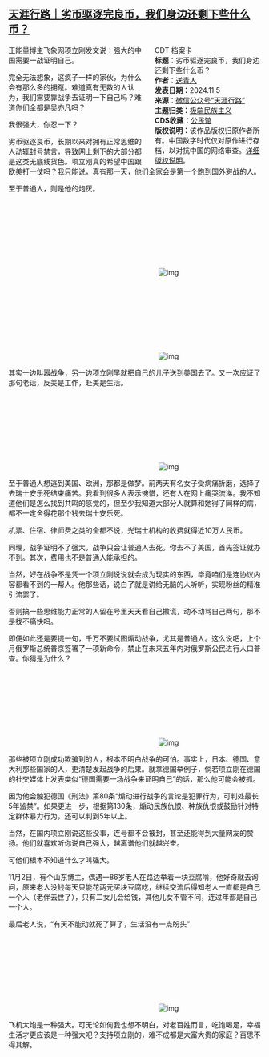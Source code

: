 <!--1730824834000-->
[天涯行路｜劣币驱逐完良币，我们身边还剩下些什么币？](https://chinadigitaltimes.net/chinese/712854.html)
------

<div style="width:42%;float:right;padding-left:20px;"><div class="su-spoiler su-spoiler-style-fancy su-spoiler-icon-chevron-circle su-spoiler-closed" data-scroll-offset="0" data-anchor-in-url="no"><div class="su-spoiler-title" tabindex="0" role="button"><span class="su-spoiler-icon"></span>CDT 档案卡</div><div class="su-spoiler-content su-u-clearfix su-u-trim"><strong>标题：</strong>劣币驱逐完良币，我们身边还剩下些什么币？<br><strong>作者：</strong><a href="https://chinadigitaltimes.net/space/天涯行路" target="_blank">送青人</a><br><strong>发表日期：</strong>2024.11.5<br><strong>来源：</strong><a href="https://web.archive.org/web/https://mp.weixin.qq.com/s/3pUdVh0KxfemYMvx9Y-XsA" target="_blank">微信公众号“天涯行路”</a><br><strong>主题归类：</strong><a href="https://chinadigitaltimes.net/space/极端民族主义" target="_blank">极端民族主义</a><br><strong>CDS收藏：</strong><a href="https://chinadigitaltimes.net/space/%E5%85%AC%E6%B0%91%E9%A6%86" target="_blank" rel="noopener">公民馆</a><br><strong>版权说明：</strong>该作品版权归原作者所有。中国数字时代仅对原作进行存档，以对抗中国的网络审查。<a href="https://chinadigitaltimes.net/chinese/copyright">详细版权说明</a>。</div></div></div><p>正能量博主飞象网项立刚发文说：强大的中国需要一战证明自己。</p><p>完全无法想象，这疯子一样的家伙，为什么会有那么多的拥趸。难道真有无数的人认为，我们需要靠战争去证明一下自己吗？难道你们全都是吴亦凡吗？</p><p>我很强大，你忍一下？</p><p>劣币驱逐良币，长期以来对拥有正常思维的人动辄封号禁言，导致网上剩下的大部分都是这类无底线货色。项立刚真的希望中国跟欧美打一仗吗？我只能说，真有那一天，他们全家会是第一个跑到国外避战的人。</p><p>至于普通人，则是他的炮灰。</p><p><img decoding="async" src="data:image/svg+xml,%3Csvg%20xmlns='http://www.w3.org/2000/svg'%20viewBox='0%200%200%200'%3E%3C/svg%3E" alt="img" data-lazy-src="https://chinadigitaltimes.net/chinese/files/2024/11/post-712854-672a4856a57b3."><noscript><img decoding="async" src="https://chinadigitaltimes.net/chinese/files/2024/11/post-712854-672a4856a57b3." alt="img"></noscript></p><p><img decoding="async" src="data:image/svg+xml,%3Csvg%20xmlns='http://www.w3.org/2000/svg'%20viewBox='0%200%200%200'%3E%3C/svg%3E" alt="img" data-lazy-src="https://chinadigitaltimes.net/chinese/files/2024/11/post-712854-672a4856d9378.png"><noscript><img decoding="async" src="https://chinadigitaltimes.net/chinese/files/2024/11/post-712854-672a4856d9378.png" alt="img"></noscript></p><p>其实一边叫嚣战争，另一边项立刚早就把自己的儿子送到美国去了。又一次应证了那句老话，反美是工作，赴美是生活。</p><p><img decoding="async" src="data:image/svg+xml,%3Csvg%20xmlns='http://www.w3.org/2000/svg'%20viewBox='0%200%200%200'%3E%3C/svg%3E" alt="img" data-lazy-src="https://chinadigitaltimes.net/chinese/files/2024/11/post-712854-672a485705312."><noscript><img decoding="async" src="https://chinadigitaltimes.net/chinese/files/2024/11/post-712854-672a485705312." alt="img"></noscript></p><p>至于普通人想逃到美国、欧洲，那都是做梦。前两天有名女子受病痛折磨，选择了去瑞士安乐死结束痛苦。我看到很多人表示惋惜，还有人在网上痛哭流涕。我不知道他们是怎么找到共鸣的感觉的，但至少我知道大部分人就算和她得了同样的病，都不一定舍得花那个钱去瑞士安乐死。</p><p>机票、住宿、律师费之类的全都不说，光瑞士机构的收费就得近10万人民币。</p><p>同理，战争证明不了强大，战争只会让普通人去死。你去不了美国，首先签证就办不到。其次，费用也不是普通人能承担的。</p><p>当然，好在战争不是凭一个项立刚说说就会成为现实的东西，毕竟咱们是连协议内容都看不到的一帮人。他那些话，说白了就是讲给无脑的人听听，实现粉丝的精准引流罢了。</p><p>否则搞一些思维能力正常的人留在号里天天看自己撒谎，动不动骂自己两句，那不是找不痛快吗。</p><p>即便如此还是要提一句，千万不要试图煽动战争，尤其是普通人。这么说吧，上个月俄罗斯总统普京签署了一项新命令，禁止在未来五年内对俄罗斯公民进行人口普查。你猜是为什么？</p><p><img decoding="async" src="data:image/svg+xml,%3Csvg%20xmlns='http://www.w3.org/2000/svg'%20viewBox='0%200%200%200'%3E%3C/svg%3E" alt="img" data-lazy-src="https://chinadigitaltimes.net/chinese/files/2024/11/post-712854-672a48573b911.png"><noscript><img decoding="async" src="https://chinadigitaltimes.net/chinese/files/2024/11/post-712854-672a48573b911.png" alt="img"></noscript></p><p>那些被项立刚成功欺骗到的人，根本不明白战争的可怕。事实上，日本、德国、意大利那些国家的人，更清楚发起战争的后果。就拿德国举例子，倘若项立刚在德国的社交媒体上发表类似“德国需要一场战争来证明自己”的话，那么他可能会被抓。</p><p>因为他会触犯德国《刑法》第80条“煽动进行战争的言论是犯罪行为，可判处最长5年监禁”。如果更进一步，根据第130条，煽动民族仇恨、种族仇恨或鼓励针对特定群体暴力行为，还可以判到5年以上。</p><p>当然，在国内项立刚说这些没事，连号都不会被封，甚至还能得到大量网友的赞扬。他们就喜欢听你说自己强大，越离谱他们就越兴奋。</p><p>可他们根本不知道什么才叫强大。</p><p>11月2日，有个山东博主，偶遇一86岁老人在路边举着一块豆腐啃，他好奇就去询问，原来老人没钱每天只能花两元买块豆腐吃，继续交流后得知老人一直都是自己一个人（老伴去世了），只有二女儿会给钱，其他儿女不管不问，连过年都是自己一个人。</p><p>最后老人说，“有天不能动就死了算了，生活没有一点盼头”</p><p><img decoding="async" src="data:image/svg+xml,%3Csvg%20xmlns='http://www.w3.org/2000/svg'%20viewBox='0%200%200%200'%3E%3C/svg%3E" alt="img" data-lazy-src="https://chinadigitaltimes.net/chinese/files/2024/11/post-712854-672a485779477.png"><noscript><img decoding="async" src="https://chinadigitaltimes.net/chinese/files/2024/11/post-712854-672a485779477.png" alt="img"></noscript></p><p>飞机大炮是一种强大。可无论如何我也想不明白，对老百姓而言，吃饱喝足，幸福生活才更应该是一种强大吧？支持项立刚的，难不成都是大富大贵的家庭？百思不得其解。</p><div class="addtoany_share_save_container addtoany_content addtoany_content_bottom"><div class="a2a_kit a2a_kit_size_32 addtoany_list" data-a2a-url="https://chinadigitaltimes.net/chinese/712854.html" data-a2a-title="天涯行路｜劣币驱逐完良币，我们身边还剩下些什么币？"><a class="a2a_button_facebook" href="https://www.addtoany.com/add_to/facebook?linkurl=https%3A%2F%2Fchinadigitaltimes.net%2Fchinese%2F712854.html&amp;linkname=%E5%A4%A9%E6%B6%AF%E8%A1%8C%E8%B7%AF%EF%BD%9C%E5%8A%A3%E5%B8%81%E9%A9%B1%E9%80%90%E5%AE%8C%E8%89%AF%E5%B8%81%EF%BC%8C%E6%88%91%E4%BB%AC%E8%BA%AB%E8%BE%B9%E8%BF%98%E5%89%A9%E4%B8%8B%E4%BA%9B%E4%BB%80%E4%B9%88%E5%B8%81%EF%BC%9F" title="Facebook" rel="nofollow noopener" target="_blank"></a><a class="a2a_button_twitter" href="https://www.addtoany.com/add_to/twitter?linkurl=https%3A%2F%2Fchinadigitaltimes.net%2Fchinese%2F712854.html&amp;linkname=%E5%A4%A9%E6%B6%AF%E8%A1%8C%E8%B7%AF%EF%BD%9C%E5%8A%A3%E5%B8%81%E9%A9%B1%E9%80%90%E5%AE%8C%E8%89%AF%E5%B8%81%EF%BC%8C%E6%88%91%E4%BB%AC%E8%BA%AB%E8%BE%B9%E8%BF%98%E5%89%A9%E4%B8%8B%E4%BA%9B%E4%BB%80%E4%B9%88%E5%B8%81%EF%BC%9F" title="Twitter" rel="nofollow noopener" target="_blank"></a><a class="a2a_button_telegram" href="https://www.addtoany.com/add_to/telegram?linkurl=https%3A%2F%2Fchinadigitaltimes.net%2Fchinese%2F712854.html&amp;linkname=%E5%A4%A9%E6%B6%AF%E8%A1%8C%E8%B7%AF%EF%BD%9C%E5%8A%A3%E5%B8%81%E9%A9%B1%E9%80%90%E5%AE%8C%E8%89%AF%E5%B8%81%EF%BC%8C%E6%88%91%E4%BB%AC%E8%BA%AB%E8%BE%B9%E8%BF%98%E5%89%A9%E4%B8%8B%E4%BA%9B%E4%BB%80%E4%B9%88%E5%B8%81%EF%BC%9F" title="Telegram" rel="nofollow noopener" target="_blank"></a><a class="a2a_button_reddit" href="https://www.addtoany.com/add_to/reddit?linkurl=https%3A%2F%2Fchinadigitaltimes.net%2Fchinese%2F712854.html&amp;linkname=%E5%A4%A9%E6%B6%AF%E8%A1%8C%E8%B7%AF%EF%BD%9C%E5%8A%A3%E5%B8%81%E9%A9%B1%E9%80%90%E5%AE%8C%E8%89%AF%E5%B8%81%EF%BC%8C%E6%88%91%E4%BB%AC%E8%BA%AB%E8%BE%B9%E8%BF%98%E5%89%A9%E4%B8%8B%E4%BA%9B%E4%BB%80%E4%B9%88%E5%B8%81%EF%BC%9F" title="Reddit" rel="nofollow noopener" target="_blank"></a><a class="a2a_button_whatsapp" href="https://www.addtoany.com/add_to/whatsapp?linkurl=https%3A%2F%2Fchinadigitaltimes.net%2Fchinese%2F712854.html&amp;linkname=%E5%A4%A9%E6%B6%AF%E8%A1%8C%E8%B7%AF%EF%BD%9C%E5%8A%A3%E5%B8%81%E9%A9%B1%E9%80%90%E5%AE%8C%E8%89%AF%E5%B8%81%EF%BC%8C%E6%88%91%E4%BB%AC%E8%BA%AB%E8%BE%B9%E8%BF%98%E5%89%A9%E4%B8%8B%E4%BA%9B%E4%BB%80%E4%B9%88%E5%B8%81%EF%BC%9F" title="WhatsApp" rel="nofollow noopener" target="_blank"></a><a class="a2a_button_email" href="https://www.addtoany.com/add_to/email?linkurl=https%3A%2F%2Fchinadigitaltimes.net%2Fchinese%2F712854.html&amp;linkname=%E5%A4%A9%E6%B6%AF%E8%A1%8C%E8%B7%AF%EF%BD%9C%E5%8A%A3%E5%B8%81%E9%A9%B1%E9%80%90%E5%AE%8C%E8%89%AF%E5%B8%81%EF%BC%8C%E6%88%91%E4%BB%AC%E8%BA%AB%E8%BE%B9%E8%BF%98%E5%89%A9%E4%B8%8B%E4%BA%9B%E4%BB%80%E4%B9%88%E5%B8%81%EF%BC%9F" title="Email" rel="nofollow noopener" target="_blank"></a><a class="a2a_button_copy_link" href="https://www.addtoany.com/add_to/copy_link?linkurl=https%3A%2F%2Fchinadigitaltimes.net%2Fchinese%2F712854.html&amp;linkname=%E5%A4%A9%E6%B6%AF%E8%A1%8C%E8%B7%AF%EF%BD%9C%E5%8A%A3%E5%B8%81%E9%A9%B1%E9%80%90%E5%AE%8C%E8%89%AF%E5%B8%81%EF%BC%8C%E6%88%91%E4%BB%AC%E8%BA%AB%E8%BE%B9%E8%BF%98%E5%89%A9%E4%B8%8B%E4%BA%9B%E4%BB%80%E4%B9%88%E5%B8%81%EF%BC%9F" title="Copy Link" rel="nofollow noopener" target="_blank"></a><a class="a2a_dd addtoany_share_save addtoany_share" href="https://www.addtoany.com/share"></a></div></div>
